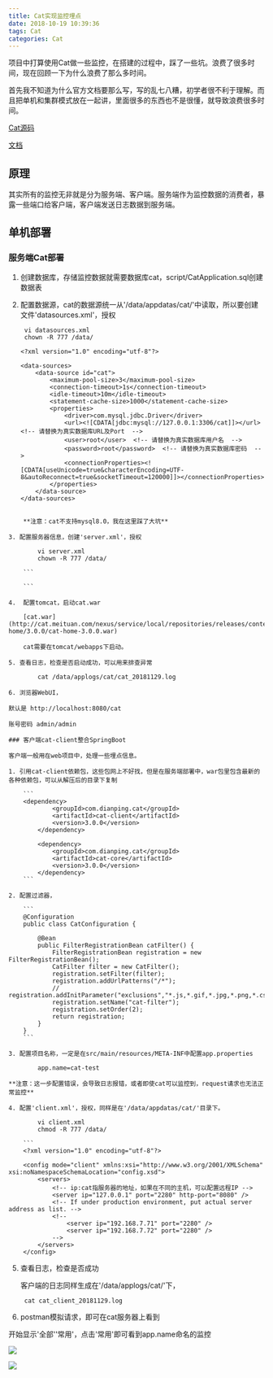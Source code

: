 ```yaml
---
title: Cat实现监控埋点
date: 2018-10-19 10:39:36
tags: Cat
categories: Cat
---
```

项目中打算使用Cat做一些监控，在搭建的过程中，踩了一些坑。浪费了很多时间，现在回顾一下为什么浪费了那么多时间。

首先我不知道为什么官方文档要那么写，写的乱七八糟，初学者很不利于理解。而且把单机和集群模式放在一起讲，里面很多的东西也不是很懂，就导致浪费很多时间。

<!-- more -->

[Cat源码](https://github.com/dianping/cat/)

[文档](https://github.com/dianping/cat/blob/master/cat-doc/posts/ch4-server/README.md)

## 原理
其实所有的监控无非就是分为服务端、客户端。服务端作为监控数据的消费者，暴露一些端口给客户端，客户端发送日志数据到服务端。

## 单机部署

### 服务端Cat部署
1. 创建数据库，存储监控数据就需要数据库cat，script/CatApplication.sql创建数据表
2. 配置数据源，cat的数据源统一从'/data/appdatas/cat/'中读取，所以要创建文件'datasources.xml'，授权
	
		vi datasources.xml
		chown -R 777 /data/
		
	```
	<?xml version="1.0" encoding="utf-8"?>

	<data-sources>
		<data-source id="cat">
			<maximum-pool-size>3</maximum-pool-size>
			<connection-timeout>1s</connection-timeout>
			<idle-timeout>10m</idle-timeout>
			<statement-cache-size>1000</statement-cache-size>
			<properties>
				<driver>com.mysql.jdbc.Driver</driver>
				<url><![CDATA[jdbc:mysql://127.0.0.1:3306/cat]]></url>  <!-- 请替换为真实数据库URL及Port  -->
				<user>root</user>  <!-- 请替换为真实数据库用户名  -->
				<password>root</password>  <!-- 请替换为真实数据库密码  -->
				<connectionProperties><![CDATA[useUnicode=true&characterEncoding=UTF-8&autoReconnect=true&socketTimeout=120000]]></connectionProperties>
			</properties>
		</data-source>
	</data-sources>
```

	**注意：cat不支持mysql8.0，我在这里踩了大坑**

3. 配置服务器信息，创建'server.xml'，授权

		vi server.xml
		chown -R 777 /data/
		
	```
	
	```
		
4. 	配置tomcat，启动cat.war

	[cat.war](http://cat.meituan.com/nexus/service/local/repositories/releases/content/com/dianping/cat/cat-home/3.0.0/cat-home-3.0.0.war)

	cat需要在tomcat/webapps下启动。

5. 查看日志，检查是否启动成功，可以用来排查异常

		cat /data/applogs/cat/cat_20181129.log
		
6. 浏览器WebUI，

默认是 http://localhost:8080/cat

账号密码 admin/admin	

### 客户端cat-client整合SpringBoot

客户端一般用在web项目中，处理一些埋点信息。

1. 引用cat-client依赖包，这些包网上不好找，但是在服务端部署中，war包里包含最新的各种依赖包，可以从解压后的目录下复制
	
	```
	<dependency>
            <groupId>com.dianping.cat</groupId>
            <artifactId>cat-client</artifactId>
            <version>3.0.0</version>
        </dependency>

        <dependency>
            <groupId>com.dianping.cat</groupId>
            <artifactId>cat-core</artifactId>
            <version>3.0.0</version>
        </dependency>
	```

2. 配置过滤器，

	```
	@Configuration
	public class CatConfiguration {
	
	    @Bean
	    public FilterRegistrationBean catFilter() {
	        FilterRegistrationBean registration = new FilterRegistrationBean();
	        CatFilter filter = new CatFilter();
	        registration.setFilter(filter);
	        registration.addUrlPatterns("/*");
	        //   registration.addInitParameter("exclusions","*.js,*.gif,*.jpg,*.png,*.css,*.ico,/druid/*");
	        registration.setName("cat-filter");
	        registration.setOrder(2);
	        return registration;
	    }
	}
	```
	
3. 配置项目名称，一定是在src/main/resources/META-INF中配置app.properties

		app.name=cat-test

**注意：这一步配置错误，会导致日志报错，或者即使cat可以监控到，request请求也无法正常监控**

4. 配置'client.xml'，授权，同样是在'/data/appdatas/cat/'目录下。

		vi client.xml
		chmod -R 777 /data/

	```
	<?xml version="1.0" encoding="utf-8"?>

	<config mode="client" xmlns:xsi="http://www.w3.org/2001/XMLSchema" xsi:noNamespaceSchemaLocation="config.xsd">
	    <servers>
	        <!-- ip:cat指服务器的地址，如果在不同的主机，可以配置远程IP -->
	        <server ip="127.0.0.1" port="2280" http-port="8080" />
	        <!-- If under production environment, put actual server address as list. -->
	        <!-- 
	            <server ip="192.168.7.71" port="2280" /> 
	            <server ip="192.168.7.72" port="2280" /> 
	        -->
	    </servers>
	</config>
```

5. 查看日志，检查是否成功

	客户端的日志同样生成在'/data/applogs/cat/'下，
	
		cat cat_client_20181129.log
		
6. postman模拟请求，即可在cat服务器上看到

开始显示'全部''常用'，点击'常用'即可看到app.name命名的监控

![](http://impwang.oss-cn-beijing.aliyuncs.com/cat0.png)

![](http://impwang.oss-cn-beijing.aliyuncs.com/cat.png)

